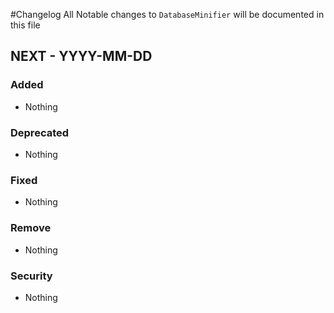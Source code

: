 #Changelog
All Notable changes to `DatabaseMinifier` will be documented in this file

## NEXT - YYYY-MM-DD

### Added
- Nothing

### Deprecated
- Nothing

### Fixed
- Nothing

### Remove
- Nothing

### Security
- Nothing